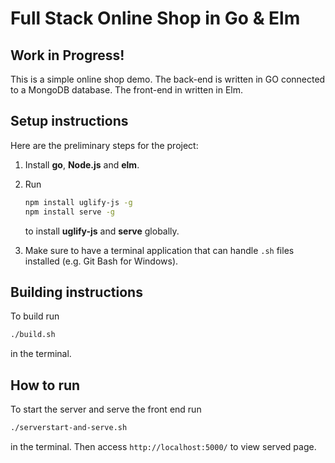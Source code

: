 # Full Stack Online Shop in Go & Elm

## **Work in Progress!**  

This is a simple online shop demo. The back-end is written in GO connected to a MongoDB database. The front-end in written in Elm.

## Setup instructions

Here are the preliminary steps for the project:  

1. Install **go**, **Node.js** and **elm**.
2. Run

    ```bash
    npm install uglify-js -g
    npm install serve -g
    ```

    to install **uglify-js** and **serve** globally.
3. Make sure to have a terminal application that can handle `.sh` files installed (e.g. Git Bash for Windows).

## Building instructions  

To build run

```bash
./build.sh
```

in the terminal.

## How to run

To start the server and serve the front end run

```bash
./serverstart-and-serve.sh
```

in the terminal. Then access `http://localhost:5000/` to view served page.  
